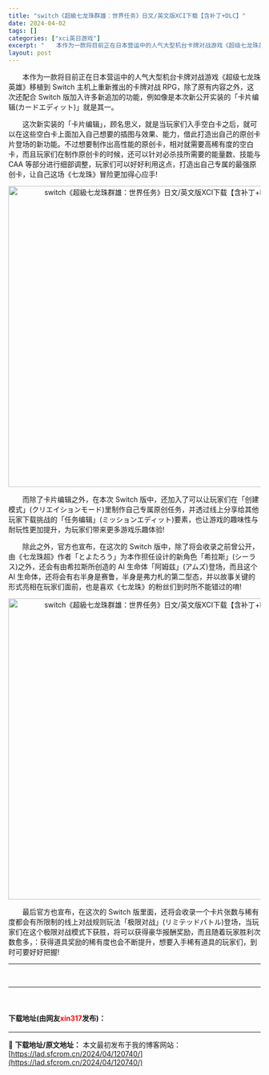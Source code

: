 ```yaml
---
title: "switch《超級七龙珠群雄：世界任务》日文/英文版XCI下载【含补丁+DLC】"
date: 2024-04-02
tags: []
categories: ["xci英日游戏"]
excerpt: "　　本作为一款将目前正在日本营运中的人气大型机台卡牌对战游戏《超级七龙珠英雄》移植到 Switch 主机上重新推出的卡牌对战 RPG，除了原有内容之外，这次还配合 Switch 版加入许多新追加的功能，例如像是本次新公开实装的「卡片编辑(カードエディット)」就是其一。 　　这次新实装的「卡片编辑」，&hellip;"
layout: post
---
```


 <p>　　本作为一款将目前正在日本营运中的人气大型机台卡牌对战游戏《超级七龙珠英雄》移植到 Switch 主机上重新推出的卡牌对战 RPG，除了原有内容之外，这次还配合 Switch 版加入许多新追加的功能，例如像是本次新公开实装的「卡片编辑(カードエディット)」就是其一。</p> <p>　　这次新实装的「卡片编辑」，顾名思义，就是当玩家们入手空白卡之后，就可以在这些空白卡上面加入自己想要的插图与效果、能力，借此打造出自己的原创卡片登场的新功能。不过想要制作出高性能的原创卡，相对就需要高稀有度的空白卡，而且玩家们在制作原创卡的时候，还可以针对必杀技所需要的能量数、技能与 CAA 等部分进行细部调整，玩家们可以好好利用这点，打造出自己专属的最强原创卡，让自己这场《七龙珠》冒险更加得心应手!</p> <p align="center"><img border="0" src="https://lad.sfcrom.cn/wp-content/uploads/2024/04/20240402_660bd8cead567.webp" width="600" alt="switch《超級七龙珠群雄：世界任务》日文/英文版XCI下载【含补丁+DLC】" /></p> <p>　　而除了卡片编辑之外，在本次 Switch 版中，还加入了可以让玩家们在「创建模式」(クリエイションモード)里制作自己专属原创任务，并透过线上分享给其他玩家下载挑战的「任务编辑」(ミッションエディット)要素，也让游戏的趣味性与耐玩性更加提升，为玩家们带来更多游戏乐趣体验!</p> <p>　　除此之外，官方也宣布，在这次的 Switch 版中，除了将会收录之前曾公开，由《七龙珠超》作者「とよたろう」为本作担任设计的新角色「希拉斯」(シーラス)之外，还会有由希拉斯所创造的 AI 生命体「阿姆兹」(アムズ)登场，而且这个 AI 生命体，还将会有右半身是赛鲁，半身是弗力札的第二型态，并以故事关键的形式亮相在玩家们面前，也是喜欢《七龙珠》的粉丝们到时所不能错过的唷!</p> <p align="center"><img border="0" src="https://lad.sfcrom.cn/wp-content/uploads/2024/04/20240402_660bd8cf1775d.webp" width="600" alt="switch《超級七龙珠群雄：世界任务》日文/英文版XCI下载【含补丁+DLC】" /></p> <p>　　最后官方也宣布，在这次的 Switch 版里面，还将会收录一个卡片张数与稀有度都会有所限制的线上对战规则玩法「极限对战」(リミテッドバトル)登场，当玩家们在这个极限对战模式下获胜，将可以获得豪华报酬奖励，而且随着玩家胜利次数愈多，：获得道具奖励的稀有度也会不断提升，想要入手稀有道具的玩家们，到时可要好好把握!</p> <hr /> <p>&nbsp;</p> <hr /> <p>&nbsp;</p> <p><h4>下载地址(由网友<font color="red">xin317</font>发布)：</h4></p> 

---
📖 **下载地址/原文地址：** 本文最初发布于我的博客网站：[https://lad.sfcrom.cn/2024/04/120740/](https://lad.sfcrom.cn/2024/04/120740/)

